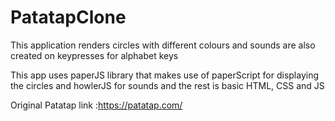 # PatatapClone
<!-- What this app really is-->
This application renders circles with different colours and sounds are also created on keypresses for alphabet keys
<!-- Technologies used -->
This app uses paperJS library that makes use of paperScript for displaying the circles and howlerJS for sounds and the rest is basic HTML, CSS and JS
<!-- original site link -->
Original Patatap link :https://patatap.com/
